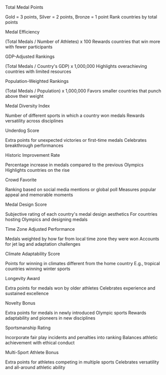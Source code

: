 Total Medal Points

Gold = 3 points, Silver = 2 points, Bronze = 1 point
Rank countries by total points


Medal Efficiency

(Total Medals / Number of Athletes) x 100
Rewards countries that win more with fewer participants


GDP-Adjusted Rankings

(Total Medals / Country's GDP) x 1,000,000
Highlights overachieving countries with limited resources


Population-Weighted Rankings

(Total Medals / Population) x 1,000,000
Favors smaller countries that punch above their weight


Medal Diversity Index

Number of different sports in which a country won medals
Rewards versatility across disciplines


Underdog Score

Extra points for unexpected victories or first-time medals
Celebrates breakthrough performances


Historic Improvement Rate

Percentage increase in medals compared to the previous Olympics
Highlights countries on the rise


Crowd Favorite

Ranking based on social media mentions or global poll
Measures popular appeal and memorable moments


Medal Design Score

Subjective rating of each country's medal design aesthetics
For countries hosting Olympics and designing medals


Time Zone Adjusted Performance

Medals weighted by how far from local time zone they were won
Accounts for jet lag and adaptation challenges


Climate Adaptability Score

Points for winning in climates different from the home country
E.g., tropical countries winning winter sports


Longevity Award

Extra points for medals won by older athletes
Celebrates experience and sustained excellence


Novelty Bonus

Extra points for medals in newly introduced Olympic sports
Rewards adaptability and pioneers in new disciplines


Sportsmanship Rating

Incorporate fair play incidents and penalties into ranking
Balances athletic achievement with ethical conduct


Multi-Sport Athlete Bonus

Extra points for athletes competing in multiple sports
Celebrates versatility and all-around athletic ability
